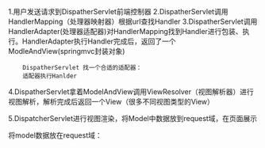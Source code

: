 1.用户发送请求到DispatherServlet前端控制器
2.DispatherServlet调用HandlerMapping（处理器映射器）根据url查找Handler
3.DispatherServlet调用HandlerAdapter(处理器适配器)对HandlerMapping找到Handler进行包装、执行。HandlerAdapter执行Handler完成后，返回了一个ModleAndView(springmvc封装对象)

		DispatherServlet 找一个合适的适配器：
		适配器执行Hanlder
		
4.DispatherServlet拿着ModelAndView调用ViewResolver（视图解析器）进行视图解析，解析完成后返回一个View（很多不同视图类型的View）


5.DispatcherServlet进行视图渲染，将Model中数据放到request域，在页面展示

将model数据放在request域：



